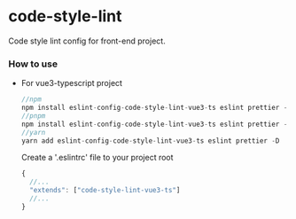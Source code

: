 # code-style-lint
Code style lint config for front-end project.

### How to use

- For vue3-typescript project

  ```js
  //npm
  npm install eslint-config-code-style-lint-vue3-ts eslint prettier -D
  //pnpm 
  npm install eslint-config-code-style-lint-vue3-ts eslint prettier -D
  //yarn
  yarn add eslint-config-code-style-lint-vue3-ts eslint prettier -D
  ```

  Create a '.eslintrc' file to your project root

  ```javascript
  {
    //...
    "extends": ["code-style-lint-vue3-ts"]
    //...
  }
  ```
